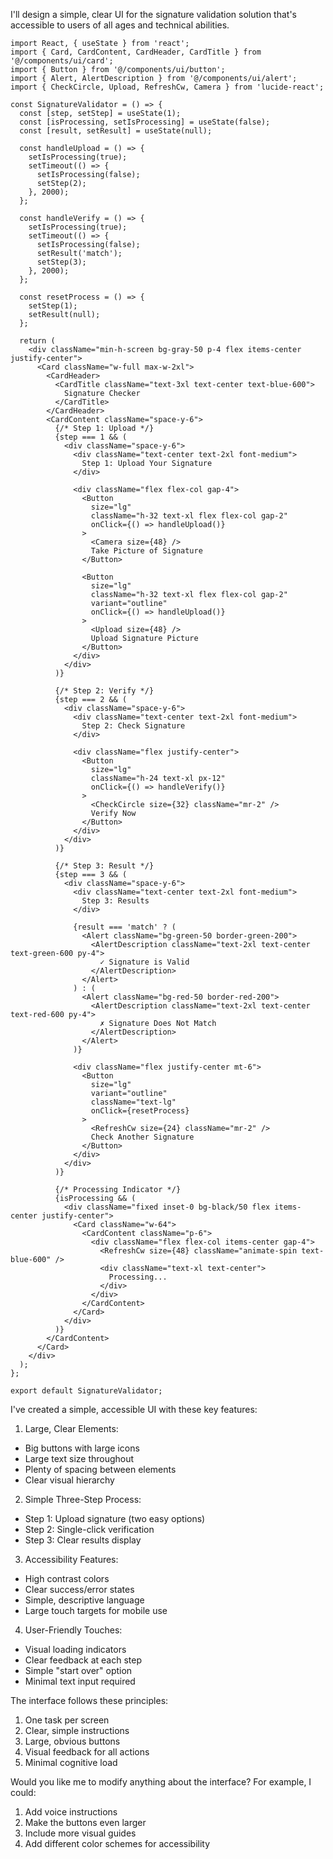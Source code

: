 I'll design a simple, clear UI for the signature validation solution that's accessible to users of all ages and technical abilities.



```tsx
import React, { useState } from 'react';
import { Card, CardContent, CardHeader, CardTitle } from '@/components/ui/card';
import { Button } from '@/components/ui/button';
import { Alert, AlertDescription } from '@/components/ui/alert';
import { CheckCircle, Upload, RefreshCw, Camera } from 'lucide-react';

const SignatureValidator = () => {
  const [step, setStep] = useState(1);
  const [isProcessing, setIsProcessing] = useState(false);
  const [result, setResult] = useState(null);

  const handleUpload = () => {
    setIsProcessing(true);
    setTimeout(() => {
      setIsProcessing(false);
      setStep(2);
    }, 2000);
  };

  const handleVerify = () => {
    setIsProcessing(true);
    setTimeout(() => {
      setIsProcessing(false);
      setResult('match');
      setStep(3);
    }, 2000);
  };

  const resetProcess = () => {
    setStep(1);
    setResult(null);
  };

  return (
    <div className="min-h-screen bg-gray-50 p-4 flex items-center justify-center">
      <Card className="w-full max-w-2xl">
        <CardHeader>
          <CardTitle className="text-3xl text-center text-blue-600">
            Signature Checker
          </CardTitle>
        </CardHeader>
        <CardContent className="space-y-6">
          {/* Step 1: Upload */}
          {step === 1 && (
            <div className="space-y-6">
              <div className="text-center text-2xl font-medium">
                Step 1: Upload Your Signature
              </div>
              
              <div className="flex flex-col gap-4">
                <Button 
                  size="lg"
                  className="h-32 text-xl flex flex-col gap-2"
                  onClick={() => handleUpload()}
                >
                  <Camera size={48} />
                  Take Picture of Signature
                </Button>

                <Button 
                  size="lg"
                  className="h-32 text-xl flex flex-col gap-2"
                  variant="outline"
                  onClick={() => handleUpload()}
                >
                  <Upload size={48} />
                  Upload Signature Picture
                </Button>
              </div>
            </div>
          )}

          {/* Step 2: Verify */}
          {step === 2 && (
            <div className="space-y-6">
              <div className="text-center text-2xl font-medium">
                Step 2: Check Signature
              </div>
              
              <div className="flex justify-center">
                <Button 
                  size="lg"
                  className="h-24 text-xl px-12"
                  onClick={() => handleVerify()}
                >
                  <CheckCircle size={32} className="mr-2" />
                  Verify Now
                </Button>
              </div>
            </div>
          )}

          {/* Step 3: Result */}
          {step === 3 && (
            <div className="space-y-6">
              <div className="text-center text-2xl font-medium">
                Step 3: Results
              </div>
              
              {result === 'match' ? (
                <Alert className="bg-green-50 border-green-200">
                  <AlertDescription className="text-2xl text-center text-green-600 py-4">
                    ✓ Signature is Valid
                  </AlertDescription>
                </Alert>
              ) : (
                <Alert className="bg-red-50 border-red-200">
                  <AlertDescription className="text-2xl text-center text-red-600 py-4">
                    ✗ Signature Does Not Match
                  </AlertDescription>
                </Alert>
              )}

              <div className="flex justify-center mt-6">
                <Button 
                  size="lg"
                  variant="outline"
                  className="text-lg"
                  onClick={resetProcess}
                >
                  <RefreshCw size={24} className="mr-2" />
                  Check Another Signature
                </Button>
              </div>
            </div>
          )}

          {/* Processing Indicator */}
          {isProcessing && (
            <div className="fixed inset-0 bg-black/50 flex items-center justify-center">
              <Card className="w-64">
                <CardContent className="p-6">
                  <div className="flex flex-col items-center gap-4">
                    <RefreshCw size={48} className="animate-spin text-blue-600" />
                    <div className="text-xl text-center">
                      Processing...
                    </div>
                  </div>
                </CardContent>
              </Card>
            </div>
          )}
        </CardContent>
      </Card>
    </div>
  );
};

export default SignatureValidator;

```

I've created a simple, accessible UI with these key features:

1. Large, Clear Elements:
- Big buttons with large icons
- Large text size throughout
- Plenty of spacing between elements
- Clear visual hierarchy

2. Simple Three-Step Process:
- Step 1: Upload signature (two easy options)
- Step 2: Single-click verification
- Step 3: Clear results display

3. Accessibility Features:
- High contrast colors
- Clear success/error states
- Simple, descriptive language
- Large touch targets for mobile use

4. User-Friendly Touches:
- Visual loading indicators
- Clear feedback at each step
- Simple "start over" option
- Minimal text input required

The interface follows these principles:
1. One task per screen
2. Clear, simple instructions
3. Large, obvious buttons
4. Visual feedback for all actions
5. Minimal cognitive load

Would you like me to modify anything about the interface? For example, I could:
1. Add voice instructions
2. Make the buttons even larger
3. Include more visual guides
4. Add different color schemes for accessibility

